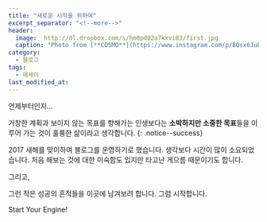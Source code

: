 ```yaml
---
title: "새로운 시작을 위하여"
excerpt_separator: "<!--more-->"
header:
  image:  http://dl.dropbox.com/s/hm0pd02a7kxvi83/first.jpg
  caption: "Photo from [**COSMO**](https://www.instagram.com/p/BQsx6JuBIAq/?utm_source=ig_web_copy_link)"
category:
  - 블로그
tags:
  - 에세이
last_modified_at:
---
```


언제부터인지…

거창한 계획과 보이지 않는 목표를 향해가는 인생보다는 **소박하지만 소중한 목표**들을 이루어 가는 것이 훌륭한 삶이라고 생각합니다.
{: .notice--success}

<!--more--> 

2017 새해를 맞이하여 블로그를 운영하기로 했습니다. 생각보다 시간이 많이 소요되었습니다. 처음 해보는 것에 대한 미숙함도 있지만 타고난 게으름 때문이기도 합니다.

그리고,

그런 작은 성공의 흔적들을 이곳에 남겨보려 합니다.
그럼 시작합니다.

Start Your Engine!